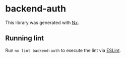 # backend-auth

This library was generated with [Nx](https://nx.dev).

## Running lint

Run `nx lint backend-auth` to execute the lint via [ESLint](https://eslint.org/).
